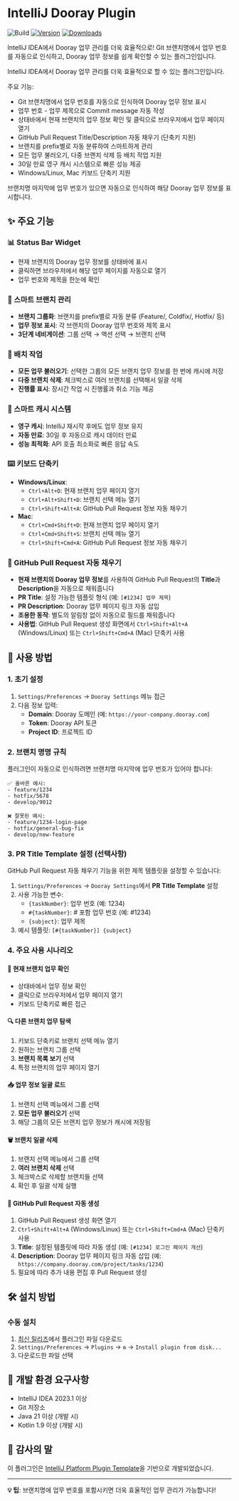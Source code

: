 # IntelliJ Dooray Plugin

![Build](https://github.com/dhks77/intellij-dooray-plugin/workflows/Build/badge.svg)
[![Version](https://img.shields.io/jetbrains/plugin/v/MARKETPLACE_ID.svg)](https://plugins.jetbrains.com/plugin/MARKETPLACE_ID)
[![Downloads](https://img.shields.io/jetbrains/plugin/d/MARKETPLACE_ID.svg)](https://plugins.jetbrains.com/plugin/MARKETPLACE_ID)

IntelliJ IDEA에서 Dooray 업무 관리를 더욱 효율적으로! 
Git 브랜치명에서 업무 번호를 자동으로 인식하고, Dooray 업무 정보를 쉽게 확인할 수 있는 플러그인입니다.

<!-- Plugin description -->
IntelliJ IDEA에서 Dooray 업무 관리를 더욱 효율적으로 할 수 있는 플러그인입니다. 

주요 기능:
- Git 브랜치명에서 업무 번호를 자동으로 인식하여 Dooray 업무 정보 표시
- 업무 번호 - 업무 제목으로 Commit message 자동 작성
- 상태바에서 현재 브랜치의 업무 정보 확인 및 클릭으로 브라우저에서 업무 페이지 열기
- GitHub Pull Request Title/Description 자동 채우기 (단축키 지원)
- 브랜치를 prefix별로 자동 분류하여 스마트하게 관리
- 모든 업무 불러오기, 다중 브랜치 삭제 등 배치 작업 지원
- 30일 만료 영구 캐시 시스템으로 빠른 성능 제공
- Windows/Linux, Mac 키보드 단축키 지원

브랜치명 마지막에 업무 번호가 있으면 자동으로 인식하여 해당 Dooray 업무 정보를 표시합니다.
<!-- Plugin description end -->

## ✨ 주요 기능

### 📊 Status Bar Widget
- 현재 브랜치의 Dooray 업무 정보를 상태바에 표시
- 클릭하면 브라우저에서 해당 업무 페이지를 자동으로 열기
- 업무 번호와 제목을 한눈에 확인

### 🌲 스마트 브랜치 관리
- **브랜치 그룹화**: 브랜치를 prefix별로 자동 분류 (Feature/, Coldfix/, Hotfix/ 등)
- **업무 정보 표시**: 각 브랜치의 Dooray 업무 번호와 제목 표시
- **3단계 네비게이션**: 그룹 선택 → 액션 선택 → 브랜치 선택

### 🔄 배치 작업
- **모든 업무 불러오기**: 선택한 그룹의 모든 브랜치 업무 정보를 한 번에 캐시에 저장
- **다중 브랜치 삭제**: 체크박스로 여러 브랜치를 선택해서 일괄 삭제
- **진행률 표시**: 장시간 작업 시 진행률과 취소 기능 제공

### 💾 스마트 캐시 시스템
- **영구 캐시**: IntelliJ 재시작 후에도 업무 정보 유지
- **자동 만료**: 30일 후 자동으로 캐시 데이터 만료
- **성능 최적화**: API 호출 최소화로 빠른 응답 속도

### ⌨️ 키보드 단축키
- **Windows/Linux**: 
  - `Ctrl+Alt+D`: 현재 브랜치 업무 페이지 열기
  - `Ctrl+Alt+Shift+D`: 브랜치 선택 메뉴 열기
  - `Ctrl+Shift+Alt+A`: GitHub Pull Request 정보 자동 채우기
- **Mac**: 
  - `Ctrl+Cmd+Shift+D`: 현재 브랜치 업무 페이지 열기
  - `Ctrl+Cmd+Shift+S`: 브랜치 선택 메뉴 열기
  - `Ctrl+Shift+Cmd+A`: GitHub Pull Request 정보 자동 채우기

### 🔗 GitHub Pull Request 자동 채우기
- **현재 브랜치의 Dooray 업무 정보**를 사용하여 GitHub Pull Request의 **Title**과 **Description**을 자동으로 채워줍니다
- **PR Title**: 설정 가능한 템플릿 형식 (예: `[#1234] 업무 제목`)
- **PR Description**: Dooray 업무 페이지 링크 자동 삽입
- **조용한 동작**: 별도의 알림창 없이 자동으로 필드를 채워줍니다
- **사용법**: GitHub Pull Request 생성 화면에서 `Ctrl+Shift+Alt+A` (Windows/Linux) 또는 `Ctrl+Shift+Cmd+A` (Mac) 단축키 사용

## 🚀 사용 방법

### 1. 초기 설정
1. `Settings/Preferences` → `Dooray Settings` 메뉴 접근
2. 다음 정보 입력:
   - **Domain**: Dooray 도메인 (예: `https://your-company.dooray.com`)
   - **Token**: Dooray API 토큰
   - **Project ID**: 프로젝트 ID

### 2. 브랜치 명명 규칙
플러그인이 자동으로 인식하려면 브랜치명 마지막에 업무 번호가 있어야 합니다:
```
✅ 올바른 예시:
- feature/1234
- hotfix/5678
- develop/9012

❌ 잘못된 예시:
- feature/1234-login-page
- hotfix/general-bug-fix
- develop/new-feature
```

### 3. PR Title Template 설정 (선택사항)
GitHub Pull Request 자동 채우기 기능을 위한 제목 템플릿을 설정할 수 있습니다:
1. `Settings/Preferences` → `Dooray Settings`에서 **PR Title Template** 설정
2. 사용 가능한 변수:
   - `{taskNumber}`: 업무 번호 (예: 1234)
   - `#{taskNumber}`: # 포함 업무 번호 (예: #1234)  
   - `{subject}`: 업무 제목
3. 예시 템플릿: `[#{taskNumber}] {subject}`

### 4. 주요 사용 시나리오

#### 📖 현재 브랜치 업무 확인
- 상태바에서 업무 정보 확인
- 클릭으로 브라우저에서 업무 페이지 열기
- 키보드 단축키로 빠른 접근

#### 🔍 다른 브랜치 업무 탐색
1. 키보드 단축키로 브랜치 선택 메뉴 열기
2. 원하는 브랜치 그룹 선택
3. **브랜치 목록 보기** 선택
4. 특정 브랜치의 업무 페이지 열기

#### 📥 업무 정보 일괄 로드
1. 브랜치 선택 메뉴에서 그룹 선택
2. **모든 업무 불러오기** 선택
3. 해당 그룹의 모든 브랜치 업무 정보가 캐시에 저장됨

#### 🗑️ 브랜치 일괄 삭제
1. 브랜치 선택 메뉴에서 그룹 선택
2. **여러 브랜치 삭제** 선택
3. 체크박스로 삭제할 브랜치들 선택
4. 확인 후 일괄 삭제 실행

#### 🚀 GitHub Pull Request 자동 생성
1. GitHub Pull Request 생성 화면 열기
2. `Ctrl+Shift+Alt+A` (Windows/Linux) 또는 `Ctrl+Shift+Cmd+A` (Mac) 단축키 사용
3. **Title**: 설정된 템플릿에 따라 자동 생성 (예: `[#1234] 로그인 페이지 개선`)
4. **Description**: Dooray 업무 페이지 링크 자동 삽입 (예: `https://company.dooray.com/project/tasks/1234`)
5. 필요에 따라 추가 내용 편집 후 Pull Request 생성

## 🛠️ 설치 방법

### 수동 설치
1. [최신 릴리즈](https://github.com/dhks77/intellij-dooray-plugin/releases/latest)에서 플러그인 파일 다운로드
2. `Settings/Preferences` → `Plugins` → `⚙️` → `Install plugin from disk...`
3. 다운로드한 파일 선택

## 🔧 개발 환경 요구사항

- IntelliJ IDEA 2023.1 이상
- Git 저장소
- Java 21 이상 (개발 시)
- Kotlin 1.9 이상 (개발 시)

## 🙏 감사의 말

이 플러그인은 [IntelliJ Platform Plugin Template](https://github.com/JetBrains/intellij-platform-plugin-template)을 기반으로 개발되었습니다.

---

**💡 팁**: 브랜치명에 업무 번호를 포함시키면 더욱 효율적인 업무 관리가 가능합니다!
